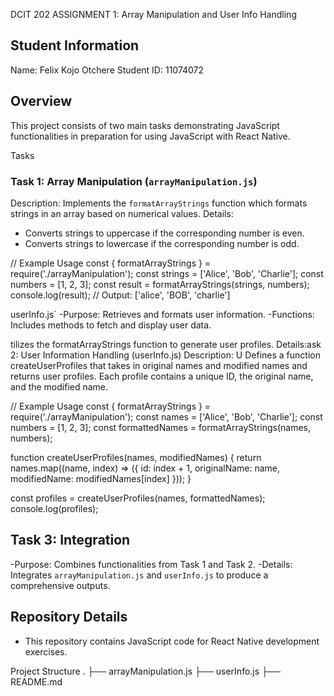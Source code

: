  DCIT 202 ASSIGNMENT 1: Array Manipulation and User Info Handling

## Student Information

Name: Felix Kojo Otchere
Student ID: 11074072

## Overview

This project consists of two main tasks demonstrating JavaScript functionalities in preparation for using JavaScript with React Native.

 Tasks

### Task 1: Array Manipulation (`arrayManipulation.js`)

Description: Implements the `formatArrayStrings` function which formats strings in an array based on numerical values.
Details:
  - Converts strings to uppercase if the corresponding number is even.
  - Converts strings to lowercase if the corresponding number is odd.

// Example Usage
const { formatArrayStrings } = require('./arrayManipulation');
const strings = ['Alice', 'Bob', 'Charlie'];
const numbers = [1, 2, 3];
const result = formatArrayStrings(strings, numbers);
console.log(result); // Output: ['alice', 'BOB', 'charlie']



userInfo.js`
-Purpose: Retrieves and formats user information.
-Functions: Includes methods to fetch and display user data.



tilizes the formatArrayStrings function to generate user profiles.
Details:ask 2: User Information Handling (userInfo.js)
Description: U
Defines a function createUserProfiles that takes in original names and modified names and returns user profiles.
Each profile contains a unique ID, the original name, and the modified name.

// Example Usage
const { formatArrayStrings } = require('./arrayManipulation');
const names = ['Alice', 'Bob', 'Charlie'];
const numbers = [1, 2, 3];
const formattedNames = formatArrayStrings(names, numbers);

function createUserProfiles(names, modifiedNames) {
    return names.map((name, index) => ({
        id: index + 1,
        originalName: name,
        modifiedName: modifiedNames[index]
    }));
}

const profiles = createUserProfiles(names, formattedNames);
console.log(profiles);


## Task 3: Integration
-Purpose: Combines functionalities from Task 1 and Task 2.
-Details: Integrates `arrayManipulation.js` and `userInfo.js` to produce a comprehensive outputs.


## Repository Details
- This repository contains JavaScript code for React Native development exercises.




Project Structure
.
├── arrayManipulation.js
├── userInfo.js
├── README.md



